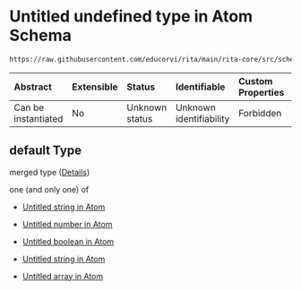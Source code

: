 # Untitled undefined type in Atom Schema

```txt
https://raw.githubusercontent.com/educorvi/rita/main/rita-core/src/schema/atom.json#/properties/default
```



| Abstract            | Extensible | Status         | Identifiable            | Custom Properties | Additional Properties | Access Restrictions | Defined In                                                       |
| :------------------ | :--------- | :------------- | :---------------------- | :---------------- | :-------------------- | :------------------ | :--------------------------------------------------------------- |
| Can be instantiated | No         | Unknown status | Unknown identifiability | Forbidden         | Allowed               | none                | [atom.json\*](../../src/schema/atom.json "open original schema") |

## default Type

merged type ([Details](atom-properties-default.md))

one (and only one) of

* [Untitled string in Atom](atom-properties-default-oneof-0.md "check type definition")

* [Untitled number in Atom](atom-properties-default-oneof-1.md "check type definition")

* [Untitled boolean in Atom](atom-properties-default-oneof-2.md "check type definition")

* [Untitled string in Atom](atom-properties-default-oneof-3.md "check type definition")

* [Untitled array in Atom](atom-properties-default-oneof-4.md "check type definition")
